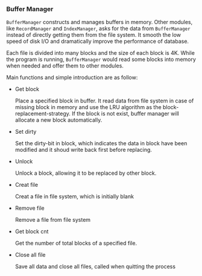 ### Buffer Manager

`BufferManager` constructs and manages buffers in memory. Other modules, like `RecordManager` and `IndexManager`, asks for the data from `BufferManager` instead of directly getting them from the file system. It smooth the low speed of disk I/O and dramatically improve the performance of database.

Each file is divided into many blocks and the size of each block is 4K. While the program is running, `BufferManager` would read some blocks into memory when needed and offer them to other modules.

Main functions and simple introduction are as follow:

- Get block

  Place a specified block in buffer. It read data from file system in case of missing block in memory and use the LRU algorithm as the block-replacement-strategy. If the block is not exist, buffer manager will allocate a new block automatically.

- Set dirty

  Set the dirty-bit in block, which indicates the data in block have been modified and it shoud write back first before replacing.

- Unlock

  Unlock a block, allowing it to be replaced by other block.

- Creat file

  Creat a file in file system, which is initially blank

- Remove file

  Remove a file from file system

- Get block cnt

  Get the number of total blocks of a specified file.

- Close all file

  Save all data and close all files, called when quitting the process

